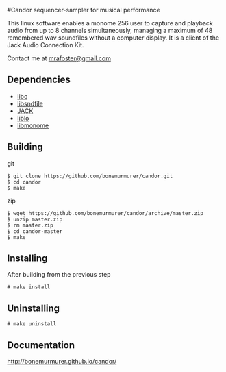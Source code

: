 #Candor
sequencer-sampler for musical performance

This linux software enables a monome 256 user to capture and playback audio from up to 8 channels simultaneously, managing a maximum of 48 remembered wav soundfiles without a computer display. It is a client of the Jack Audio Connection Kit.

Contact me at mrafoster@gmail.com

## Dependencies
 - [libc](http://www.gnu.org/software/libc/) 
 - [libsndfile](http://www.mega-nerd.com/libsndfile/)
 - [JACK](http://jackaudio.org/)
 - [liblo](http://liblo.sourceforge.net/)
 - [libmonome](https://github.com/monome/libmonome)

## Building
git
```
$ git clone https://github.com/bonemurmurer/candor.git
$ cd candor
$ make
```
zip
```
$ wget https://github.com/bonemurmurer/candor/archive/master.zip
$ unzip master.zip
$ rm master.zip
$ cd candor-master
$ make
```

## Installing
After building from the previous step
```
# make install
```

## Uninstalling
```
# make uninstall
```

## Documentation
http://bonemurmurer.github.io/candor/